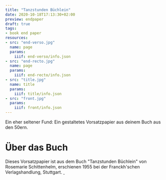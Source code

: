 ```yaml
---
title: "Tanzstunden Büchlein"
date: 2020-10-18T17:13:30+02:00
preview: endpaper
draft: true
tags:
- book end paper
resources:
- src: "end-verso.jpg"
  name: page
  params:
    iiif: end-verso/info.json
- src: "end-recto.jpg"
  name: page
  params:
    iiif: end-recto/info.json
- src: "title.jpg"
  name: title
  params:
    iiif: title/info.json
- src: "front.jpg"
  params:
    iiif: front/info.json
---
```


Ein eher seltener Fund: Ein gestaltetes Vorsatzpapier aus deinem Buch aus den 50ern.

# Über das Buch

Dieses Vorsatzpapier ist aus dem Buch "Tanzstunden Büchlein" von Rosemarie Schittenhelm, erschienen 1955 bei der Franckh'schen Verlagshandlung, Stuttgart. <a class="worldcat" href="http://www.worldcat.org/oclc/73736770">&nbsp;</a>
